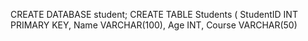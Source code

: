 CREATE DATABASE student;
CREATE TABLE Students (
  StudentID INT PRIMARY KEY,
  Name VARCHAR(100),
  Age INT,
  Course VARCHAR(50)
 
